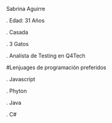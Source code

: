 Sabrina Aguirre

  . Edad: 31 Años
  
  . Casada
  
  . 3 Gatos
  
  . Analista de Testing en Q4Tech 

#Lenjuages de programación preferidos

. Javascript

. Phyton

. Java

. C#

